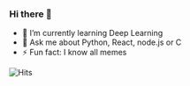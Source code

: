 ### Hi there 👋

- 🌱 I’m currently learning Deep Learning
- 💬 Ask me about Python, React, node.js or C
- ⚡ Fun fact: I know all memes

![Hits](https://hitcounter.pythonanywhere.com/count/tag.svg?url=https%3A%2F%2Fgithub.com%2Fwhoanuragverma)


